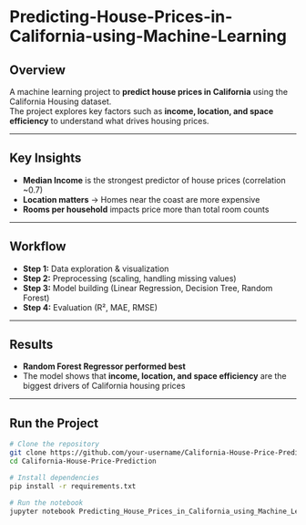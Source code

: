# Predicting-House-Prices-in-California-using-Machine-Learning
  

## Overview  
A machine learning project to **predict house prices in California** using the California Housing dataset.  
The project explores key factors such as **income, location, and space efficiency** to understand what drives housing prices.  

---

## Key Insights  
- **Median Income** is the strongest predictor of house prices (correlation ~0.7)  
- **Location matters** → Homes near the coast are more expensive  
- **Rooms per household** impacts price more than total room counts  

---

## Workflow  
- **Step 1:** Data exploration & visualization  
- **Step 2:** Preprocessing (scaling, handling missing values)  
- **Step 3:** Model building (Linear Regression, Decision Tree, Random Forest)  
- **Step 4:** Evaluation (R², MAE, RMSE)  

---

## Results  
- **Random Forest Regressor performed best**  
- The model shows that **income, location, and space efficiency** are the biggest drivers of California housing prices  

---

## Run the Project  
```bash
# Clone the repository
git clone https://github.com/your-username/California-House-Price-Prediction.git
cd California-House-Price-Prediction

# Install dependencies
pip install -r requirements.txt

# Run the notebook
jupyter notebook Predicting_House_Prices_in_California_using_Machine_Learning.ipynb
